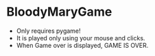 # BloodyMaryGame

- Only requires pygame!
- It is played only using your mouse and clicks.
- When Game over is displayed, GAME IS OVER.
